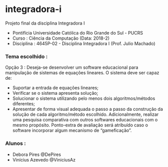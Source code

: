 # integradora-i
  Projeto final da disciplina Integradora I
  * Pontifícia Universidade Católica do Rio Grande do Sul - PUCRS
  * Curso : Ciência da Computação (Data: 2018-2)
  * Disciplina : 4645P-02 - Disciplina Integradora I (Prof. Julio Machado)

### Tema escolhido :
  Opção 3 : Deseja-se desenvolver um software educacional para manipulação de sistemas de equações lineares. O sistema deve ser capaz de:
  * Suportar a entrada de equações lineares;
  * Verificar se o sistema apresenta solução;
  * Solucionar o sistema utilizando pelo menos dois algoritmos/métodos diferentes;
  * Apresentar de forma visual adequada o passo a passo da construção da solução de cada algoritmo/método escolhido.
  Adicionalmente, realizar uma pesquisa comparativa com outros softwares educacionais com o mesmo propósito.
  Ponto-extra de avaliação será atribuído caso o software incorporar algum mecanismo de “gameficação”.

### Alunos :
  * Debora Pires @DePires
  * Vinícius Azevedo @ViniciusAz
